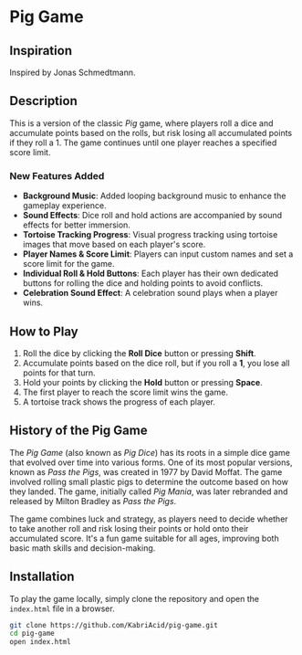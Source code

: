 # Pig Game

## Inspiration
Inspired by Jonas Schmedtmann.

## Description
This is a version of the classic *Pig* game, where players roll a dice and accumulate points based on the rolls, but risk losing all accumulated points if they roll a 1. The game continues until one player reaches a specified score limit.

### New Features Added
- **Background Music**: Added looping background music to enhance the gameplay experience.
- **Sound Effects**: Dice roll and hold actions are accompanied by sound effects for better immersion.
- **Tortoise Tracking Progress**: Visual progress tracking using tortoise images that move based on each player's score.
- **Player Names & Score Limit**: Players can input custom names and set a score limit for the game.
- **Individual Roll & Hold Buttons**: Each player has their own dedicated buttons for rolling the dice and holding points to avoid conflicts.
- **Celebration Sound Effect**: A celebration sound plays when a player wins.

## How to Play
1. Roll the dice by clicking the **Roll Dice** button or pressing **Shift**.
2. Accumulate points based on the dice roll, but if you roll a **1**, you lose all points for that turn.
3. Hold your points by clicking the **Hold** button or pressing **Space**.
4. The first player to reach the score limit wins the game.
5. A tortoise track shows the progress of each player.

## History of the Pig Game
The *Pig Game* (also known as *Pig Dice*) has its roots in a simple dice game that evolved over time into various forms. One of its most popular versions, known as *Pass the Pigs*, was created in 1977 by David Moffat. The game involved rolling small plastic pigs to determine the outcome based on how they landed. The game, initially called *Pig Mania*, was later rebranded and released by Milton Bradley as *Pass the Pigs*.

The game combines luck and strategy, as players need to decide whether to take another roll and risk losing their points or hold onto their accumulated score. It's a fun game suitable for all ages, improving both basic math skills and decision-making.

## Installation
To play the game locally, simply clone the repository and open the `index.html` file in a browser.

```bash
git clone https://github.com/KabriAcid/pig-game.git
cd pig-game
open index.html
